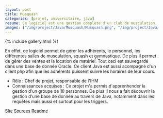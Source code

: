 ```yaml
---
layout: post
title: Musquash
categories: [projet, universitaire, java]
resume: Ce logiciel est une gestion complète d'un club de musculation.
images: ["/img/project/Java/Musquash/Musquash.png", "/img/project/Java/Musquash/Musquash-Squash.png", "/img/project/Java/Musquash/Musquash-Vente.png"]
---
```

{% include gallery.html %}

En effet, ce logiciel permet de gérer les adhérents, le personnel, les différentes salles de musculation, squash et gymnastique. De plus il permet de gérer des ventes et la location de matériel. Tout ceci est sauvegardé dans une base de donnée Oracle. Ce client Java est aussi acompagné d'un client php afin que les adhérents puissent suivre les horaires de leur cours.

* Rôle : Chef de projet, responsable de l'IHM
* Connaissances acquises : Ce projet m'a permis d'apprenhender la gestion d'un groupe de 10 personnes. De plus il nous a fait découvrir la gestion d'une base de donnée au travers de Java, notamment dans les requêtes mais aussi et surtout pour les triggers. 

<div class="container-link">
  <a href="http://code.google.com/p/projet-bd-montpellier/" target="_blank">Site</a>
  <a href="/img/project/Java/Musquash/Musquash.zip" target="_blank">Sources</a>
  <a href="/img/project/Java/Same/README.txt" target="_blank">Readme</a>
</div>